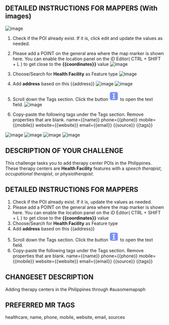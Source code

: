 ## DETAILED INSTRUCTIONS FOR MAPPERS (With images)
![image](https://github.com/ausome-maps/TherapEase/assets/4580789/706715f0-28b6-4aa9-878c-ed480fc13e5b)
1. Check if the POI already exist. If it is, click edit and update the values as needed.
2. Please add a POINT on the general area where the map marker is shown here. You can enable the location panel on the iD Editor( CTRL + SHIFT + L ) to get close to the **{{coordinates}}** value
![image](https://github.com/ausome-maps/TherapEase/assets/4580789/fc16c420-45d8-489e-b6a5-2eac2e4fa1cc)

4. Choose/Search for **Health Facility** as Feature type
![image](https://github.com/ausome-maps/TherapEase/assets/4580789/552faf76-108c-4948-ab75-68f629705aca)

6. Add **address** based on this {{address}}
![image](https://github.com/ausome-maps/TherapEase/assets/4580789/7deca680-5645-48bc-b5d0-7213a157ea1d)
![image](https://github.com/ausome-maps/TherapEase/assets/4580789/acfbb445-8b95-4f4d-9372-39434f1d7b8e)

8. Scroll down the Tags section. Click the button   <img src="https://raw.githubusercontent.com/ausome-maps/therapEase-data-works/main/textFieldicon.png"  width="30">     to open the text field.
![image](https://github.com/ausome-maps/TherapEase/assets/4580789/ff5bd717-8016-4d65-97e8-faf93c1b2f3d)

10. Copy-paste the following tags under the Tags section. Remove properties that are blank.
         name={{name}}
         phone={{phone}}
         mobile={{mobile}}
         website={{website}}
         email={{email}}
         {{source}}
         {{tags}}

![image](https://github.com/ausome-maps/TherapEase/assets/4580789/d91ceb65-d046-4ee6-a6f5-f29beef18753)
![image](https://github.com/ausome-maps/TherapEase/assets/4580789/ed6dd3aa-7870-438e-9436-fa072e52c0e2)
![image](https://github.com/ausome-maps/TherapEase/assets/4580789/4ade967f-8d7f-4898-9b53-5da3a45ca719)
![image](https://github.com/ausome-maps/TherapEase/assets/4580789/2ccf93c6-59ca-48af-b081-c168d8e55c2f)


## DESCRIPTION OF YOUR CHALLENGE
This challenge tasks you to add therapy center POIs in the Philippines. These therapy centers are **Health Facility** features with a *speech therapist*, *occupational therapist*, or *physiotherapist*.

## DETAILED INSTRUCTIONS FOR MAPPERS
1. Check if the POI already exist. If it is, update the values as needed.
2. Please add a POINT on the general area where the map marker is shown here. You can enable the location panel on the iD Editor( CTRL + SHIFT + L ) to get close to the **{{coordinates}}** value
3. Choose/Search for **Health Facility** as Feature type
4. Add **address** based on this {{address}}
5. Scroll down the Tags section. Click the button   <img src="https://raw.githubusercontent.com/ausome-maps/therapEase-data-works/main/textFieldicon.png"  width="30">     to open the text field.
6. Copy-paste the following tags under the Tags section. Remove properties that are blank.
         name={{name}}
         phone={{phone}}
         mobile={{mobile}}
         website={{website}}
         email={{email}}
         {{source}}
         {{tags}}

## CHANGESET DESCRIPTION
Adding therapy centers in the Philippines through #ausomemapsph

## PREFERRED MR TAGS
healthcare, name, phone, mobile, website, email, sources
